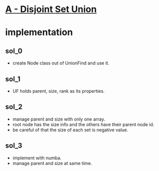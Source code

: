 # [A - Disjoint Set Union](https://atcoder.jp/contests/practice2/tasks/practice2_a)


# implementation
## sol_0
- create Node class out of UnionFind and use it.


## sol_1
- UF holds parent, size, rank as its properties.


## sol_2
- manage parent and size with only one array.
- root node has the size info and the others have their parent node id.
- be careful of that the size of each set is negative value.


## sol_3
- implement with numba.
- manage parent and size at same time.